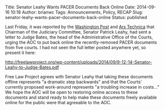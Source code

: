 Title: Senator Leahy Wants PACER Documents Back Online
Date: 2014-09-16 10:18
Author: brianwc
Tags: Announcements, Policy, RECAP
Slug: senator-leahy-wants-pacer-documents-back-online
Status: published

Last Friday, it was reported by the [Washington
Post](http://www.washingtonpost.com/blogs/the-switch/wp/2014/09/12/senate-judiciary-chairman-urges-pacer-to-restore-access-to-removed-case-archives/)
and [Ars
Technica](http://arstechnica.com/tech-policy/2014/09/senator-demands-us-courts-recover-10-years-of-online-public-records/)
that Chairman of the Judiciary Committee, Senator Patrick Leahy, had
sent a letter to Judge Bates, the head of the Administrative Office of
the Courts, urging the AOC to put back online the recently-removed PACER
documents from five courts. I had not seen the full letter posted
anywhere yet, so present it here:

http://freelawproject.org/wp-content/uploads/2014/09/9-12-14-Senator-Leahy-to-Judge-Bates.pdf

Free Law Project agrees with Senator Leahy that taking these documents
offline represents "a dramatic step backwards" and that the Courts'
currently proposed work-around represents "a troubling increase in
costs..." We hope the AOC will be open to restoring online access to
these documents and stand ready to help make these documents freely
available online for the public were that agreeable to the AOC.


